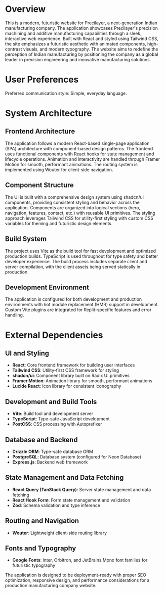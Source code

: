 # Overview

This is a modern, futuristic website for Precilayer, a next-generation Indian manufacturing company. The application showcases Precilayer's precision machining and additive manufacturing capabilities through a sleek, interactive web experience. Built with React and styled using Tailwind CSS, the site emphasizes a futuristic aesthetic with animated components, high-contrast visuals, and modern typography. The website aims to redefine the perception of Indian manufacturing by positioning the company as a global leader in precision engineering and innovative manufacturing solutions.

# User Preferences

Preferred communication style: Simple, everyday language.

# System Architecture

## Frontend Architecture
The application follows a modern React-based single-page application (SPA) architecture with component-based design patterns. The frontend uses functional components with React hooks for state management and lifecycle operations. Animation and interactivity are handled through Framer Motion for smooth, performant animations. The routing system is implemented using Wouter for client-side navigation.

## Component Structure
The UI is built with a comprehensive design system using shadcn/ui components, providing consistent styling and behavior across the application. Components are organized into logical sections (hero, navigation, features, contact, etc.) with reusable UI primitives. The styling approach leverages Tailwind CSS for utility-first styling with custom CSS variables for theming and futuristic design elements.

## Build System
The project uses Vite as the build tool for fast development and optimized production builds. TypeScript is used throughout for type safety and better developer experience. The build process includes separate client and server compilation, with the client assets being served statically in production.

## Development Environment
The application is configured for both development and production environments with hot module replacement (HMR) support in development. Custom Vite plugins are integrated for Replit-specific features and error handling.

# External Dependencies

## UI and Styling
- **React**: Core frontend framework for building user interfaces
- **Tailwind CSS**: Utility-first CSS framework for styling
- **shadcn/ui**: Component library built on Radix UI primitives
- **Framer Motion**: Animation library for smooth, performant animations
- **Lucide React**: Icon library for consistent iconography

## Development and Build Tools
- **Vite**: Build tool and development server
- **TypeScript**: Type-safe JavaScript development
- **PostCSS**: CSS processing with Autoprefixer

## Database and Backend
- **Drizzle ORM**: Type-safe database ORM
- **PostgreSQL**: Database system (configured for Neon Database)
- **Express.js**: Backend web framework

## State Management and Data Fetching
- **React Query (TanStack Query)**: Server state management and data fetching
- **React Hook Form**: Form state management and validation
- **Zod**: Schema validation and type inference

## Routing and Navigation
- **Wouter**: Lightweight client-side routing library

## Fonts and Typography
- **Google Fonts**: Inter, Orbitron, and JetBrains Mono font families for futuristic typography

The application is designed to be deployment-ready with proper SEO optimization, responsive design, and performance considerations for a production manufacturing company website.